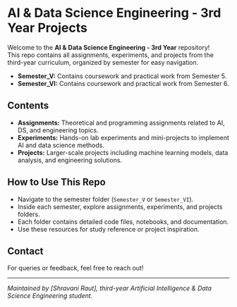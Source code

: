 # AI & Data Science Engineering - 3rd Year Projects

Welcome to the **AI & Data Science Engineering - 3rd Year** repository!  
This repo contains all assignments, experiments, and projects from the third-year curriculum, organized by semester for easy navigation.


- **Semester_V:** Contains coursework and practical work from Semester 5.
- **Semester_VI:** Contains coursework and practical work from Semester 6.

## Contents

- **Assignments:** Theoretical and programming assignments related to AI, DS, and engineering topics.
- **Experiments:** Hands-on lab experiments and mini-projects to implement AI and data science methods.
- **Projects:** Larger-scale projects including machine learning models, data analysis, and engineering solutions.


## How to Use This Repo

- Navigate to the semester folder (`Semester_V` or `Semester_VI`).
- Inside each semester, explore assignments, experiments, and projects folders.
- Each folder contains detailed code files, notebooks, and documentation.
- Use these resources for study reference or project inspiration.

## Contact

For queries or feedback, feel free to reach out!

---

*Maintained by [Shravani Raut], third-year Artificial Intelligence & Data Science Engineering student.*



